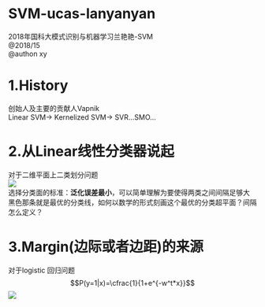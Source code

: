 # SVM-ucas-lanyanyan
2018年国科大模式识别与机器学习兰艳艳-SVM  
@2018/15  
@authon xy

# 1.History
创始人及主要的贡献人Vapnik  
Linear SVM-> Kernelized SVM-> SVR...SMO...  
# 2.从Linear线性分类器说起
对于二维平面上二类划分问题  
![](https://github.com/Albert-xy/SVM-ucas-lanyanyan/blob/master/imp/linear-clasifier.png)  
选择分类面的标准：**泛化误差最小**，可以简单理解为要使得两类之间间隔足够大  
黑色那条就是最优的分类线，如何以数学的形式刻画这个最优的分类超平面？间隔怎么定义？  
#  3.Margin(边际或者边距)的来源
对于logistic 回归问题$$P(y=1|x)=\cfrac{1}{1+e^{-w^t*x}}$$
<img src="http://www.forkosh.com/mathtex.cgi? \Large P(y=1|x)=\cfrac{1}{1+e^{-w^t*x}}">
